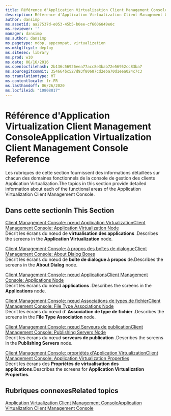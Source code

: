 ```yaml
---
title: Référence d'Application Virtualization Client Management Console
description: Référence d'Application Virtualization Client Management Console
author: dansimp
ms.assetid: aa27537d-e053-45b5-b0ee-cf6606849e0c
ms.reviewer: ''
manager: dansimp
ms.author: dansimp
ms.pagetype: mdop, appcompat, virtualization
ms.mktglfcycl: deploy
ms.sitesec: library
ms.prod: w10
ms.date: 06/16/2016
ms.openlocfilehash: 2b136c56926eea77acc8e3bab72e56952cc83ba7
ms.sourcegitcommit: 354664bc527d93f80687cd2eba70d1eea024c7c3
ms.translationtype: MT
ms.contentlocale: fr-FR
ms.lasthandoff: 06/26/2020
ms.locfileid: "10808017"
---
```

# <span data-ttu-id="4e436-103">Référence d'Application Virtualization Client Management Console</span><span class="sxs-lookup"><span data-stu-id="4e436-103">Application Virtualization Client Management Console Reference</span></span>


<span data-ttu-id="4e436-104">Les rubriques de cette section fournissent des informations détaillées sur chacun des domaines fonctionnels de la console de gestion des clients Application Virtualization.</span><span class="sxs-lookup"><span data-stu-id="4e436-104">The topics in this section provide detailed information about each of the functional areas of the Application Virtualization Client Management Console.</span></span>

## <span data-ttu-id="4e436-105">Dans cette section</span><span class="sxs-lookup"><span data-stu-id="4e436-105">In This Section</span></span>


<a href="" id="client-management-console--application-virtualization-node"></a>[<span data-ttu-id="4e436-106">Client Management Console: nœud Application Virtualization</span><span class="sxs-lookup"><span data-stu-id="4e436-106">Client Management Console: Application Virtualization Node</span></span>](client-management-console-application-virtualization-node.md)  
<span data-ttu-id="4e436-107">Décrit les écrans du nœud de **virtualisation des applications** .</span><span class="sxs-lookup"><span data-stu-id="4e436-107">Describes the screens in the **Application Virtualization** node.</span></span>

<a href="" id="client-management-console--about-dialog-boxes"></a>[<span data-ttu-id="4e436-108">Client Management Console: à propos des boîtes de dialogue</span><span class="sxs-lookup"><span data-stu-id="4e436-108">Client Management Console: About Dialog Boxes</span></span>](client-management-console-about-dialog-boxes.md)  
<span data-ttu-id="4e436-109">Décrit les écrans du nœud de **boîte de dialogue à propos** de.</span><span class="sxs-lookup"><span data-stu-id="4e436-109">Describes the screens in the **About Dialog** node.</span></span>

<a href="" id="client-management-console--applications-node"></a>[<span data-ttu-id="4e436-110">Client Management Console: nœud Applications</span><span class="sxs-lookup"><span data-stu-id="4e436-110">Client Management Console: Applications Node</span></span>](client-management-console-applications-node.md)  
<span data-ttu-id="4e436-111">Décrit les écrans du nœud **applications** .</span><span class="sxs-lookup"><span data-stu-id="4e436-111">Describes the screens in the **Applications** node.</span></span>

<a href="" id="client-management-console--file-type-associations-node"></a>[<span data-ttu-id="4e436-112">Client Management Console: nœud Associations de types de fichier</span><span class="sxs-lookup"><span data-stu-id="4e436-112">Client Management Console: File Type Associations Node</span></span>](client-management-console-file-type-associations-node.md)  
<span data-ttu-id="4e436-113">Décrit les écrans du nœud d' **Association de type de fichier** .</span><span class="sxs-lookup"><span data-stu-id="4e436-113">Describes the screens in the **File Type Association** node.</span></span>

<a href="" id="client-management-console--publishing-servers-node"></a>[<span data-ttu-id="4e436-114">Client Management Console: nœud Serveurs de publication</span><span class="sxs-lookup"><span data-stu-id="4e436-114">Client Management Console: Publishing Servers Node</span></span>](client-management-console-publishing-servers-node.md)  
<span data-ttu-id="4e436-115">Décrit les écrans du nœud **serveurs de publication** .</span><span class="sxs-lookup"><span data-stu-id="4e436-115">Describes the screens in the **Publishing Servers** node.</span></span>

<a href="" id="client-management-console--application-virtualization-properties"></a>[<span data-ttu-id="4e436-116">Client Management Console: propriétés d'Application Virtualization</span><span class="sxs-lookup"><span data-stu-id="4e436-116">Client Management Console: Application Virtualization Properties</span></span>](client-management-console-application-virtualization-properties.md)  
<span data-ttu-id="4e436-117">Décrit les écrans des **Propriétés de virtualisation des applications**.</span><span class="sxs-lookup"><span data-stu-id="4e436-117">Describes the screens for **Application Virtualization Properties**.</span></span>

## <span data-ttu-id="4e436-118">Rubriques connexes</span><span class="sxs-lookup"><span data-stu-id="4e436-118">Related topics</span></span>


[<span data-ttu-id="4e436-119">Application Virtualization Client Management Console</span><span class="sxs-lookup"><span data-stu-id="4e436-119">Application Virtualization Client Management Console</span></span>](application-virtualization-client-management-console.md)

 

 






